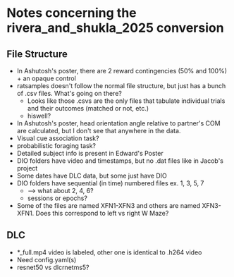 # Notes concerning the rivera_and_shukla_2025 conversion

## File Structure
- In Ashutosh's poster, there are 2 reward contingencies (50% and 100%) + an opaque control
- ratsamples doesn't follow the normal file structure, but just has a bunch of .csv files. What's going on there?
    - Looks like those .csvs are the only files that tabulate individual trials and their outcomes (matched or not, etc.)
    - hiswell?
- In Ashutosh's poster, head orientation angle relative to partner's COM are calculated, but I don't see that anywhere in the data.
- Visual cue association task?
- probabilistic foraging task?
- Detailed subject info is present in Edward's Poster
- DIO folders have video and timestamps, but no .dat files like in Jacob's project
- Some dates have DLC data, but some just have DIO
- DIO folders have sequential (in time) numbered files ex. 1, 3, 5, 7
    - --> what about 2, 4, 6?
    - sessions or epochs?
- Some of the files are named XFN1-XFN3 and others are named XFN3-XFN1. Does this correspond to left vs right W Maze?

## DLC
- *_full.mp4 video is labeled, other one is identical to .h264 video
- Need config.yaml(s)
- resnet50 vs dlcrnetms5?
